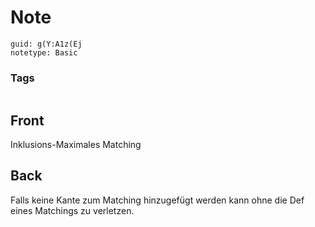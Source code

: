 # Note
```
guid: g(Y:A1z(Ej
notetype: Basic
```

### Tags
```
```

## Front
Inklusions-Maximales Matching

## Back
Falls keine Kante zum Matching hinzugefügt werden kann ohne die Def eines Matchings zu verletzen.
